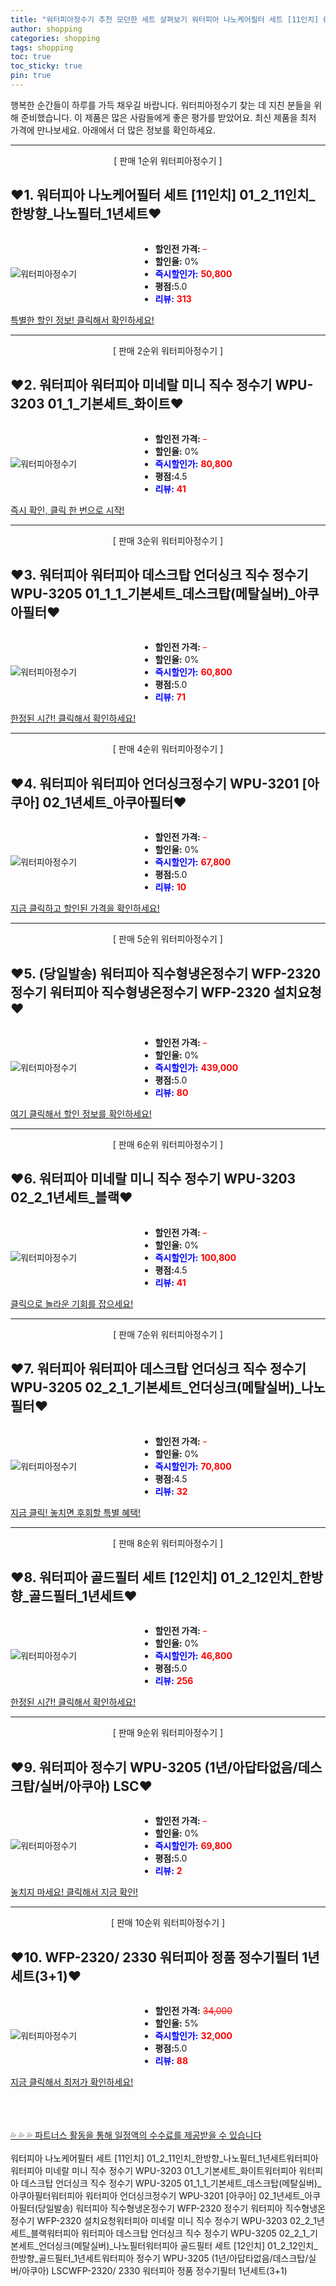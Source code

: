 ```yaml
---
title: "워터피아정수기 추천 모던한 세트 살펴보기 워터피아 나노케어필터 세트 [11인치] 01_2_11인치_한방향_나노필터_1년세트"
author: shopping
categories: shopping
tags: shopping
toc: true
toc_sticky: true
pin: true
---
```

행복한 순간들이 하루를 가득 채우길 바랍니다. 워터피아정수기 찾는 데 지친 분들을 위해 준비했습니다. 이 제품은 많은 사람들에게 좋은 평가를 받았어요. 최신 제품을 최저 가격에 만나보세요. 아래에서 더 많은 정보를 확인하세요.

---
<p class="toplist" style="margin: 0 auto; display: block; width: fit-content;">[ 판매 1순위 워터피아정수기 ]</p>

<h2><strong>❤️1. 워터피아 나노케어필터 세트 [11인치] 01_2_11인치_한방향_나노필터_1년세트❤️</strong></h2>

<div style="display: flex; align-items: center;">
    <div style="flex: 0.4;">
        <img src="https://thumbnail10.coupangcdn.com/thumbnails/remote/230x230ex/image/vendor_inventory/99a5/4508d07be15bb103b56286eae5f9e40aeb3a3564ead595c34a6a4da365e2.jpg" alt="워터피아정수기" style="max-width: 100%;">
    </div>
    <div style="flex: 0.6; margin-left: 10px;">
        <ul>
            <li><strong>할인전 가격:</strong> <del style="color: red;">-</del></li>
            <li><strong>할인율:</strong> 0%</li>
            <li><span style='color:blue'><strong>즉시할인가:</strong></span> <span style='color:red'><strong>50,800</strong></span></li>
            <li><strong>평점:</strong>5.0</li>
            <li><span style='color:blue'><strong>리뷰:</strong></span> <span style='color:red'><strong>313</strong></span></li>
        </ul>
    </div>
</div>
<div class="center">
    <a href="https://selin100587001.github.io?lptag=AF9450613&subid=githubio&pageKey=7765095550&traceid=V0-153&itemId=20949263413&vendorItemId=5590660651" class="myButton">
        특별한 할인 정보! 클릭해서 확인하세요!
    </a>
</div>


---
<p class="toplist" style="margin: 0 auto; display: block; width: fit-content;">[ 판매 2순위 워터피아정수기 ]</p>

<h2><strong>❤️2. 워터피아 워터피아 미네랄 미니 직수 정수기 WPU-3203 01_1_기본세트_화이트❤️</strong></h2>

<div style="display: flex; align-items: center;">
    <div style="flex: 0.4;">
        <img src="https://thumbnail6.coupangcdn.com/thumbnails/remote/230x230ex/image/vendor_inventory/64c3/45152da56a3af3942bbacd6e4863f6e8d195c3ba4049cd83151e1c129e97.jpg" alt="워터피아정수기" style="max-width: 100%;">
    </div>
    <div style="flex: 0.6; margin-left: 10px;">
        <ul>
            <li><strong>할인전 가격:</strong> <del style="color: red;">-</del></li>
            <li><strong>할인율:</strong> 0%</li>
            <li><span style='color:blue'><strong>즉시할인가:</strong></span> <span style='color:red'><strong>80,800</strong></span></li>
            <li><strong>평점:</strong>4.5</li>
            <li><span style='color:blue'><strong>리뷰:</strong></span> <span style='color:red'><strong>41</strong></span></li>
        </ul>
    </div>
</div>
<div class="center">
    <a href="https://selin100587001.github.io?lptag=AF9450613&subid=githubio&pageKey=7281459730&traceid=V0-153&itemId=18591388470&vendorItemId=3920069896" class="myButton">
        즉시 확인, 클릭 한 번으로 시작!
    </a>
</div>


---
<p class="toplist" style="margin: 0 auto; display: block; width: fit-content;">[ 판매 3순위 워터피아정수기 ]</p>

<h2><strong>❤️3. 워터피아 워터피아 데스크탑 언더싱크 직수 정수기 WPU-3205 01_1_1_기본세트_데스크탑(메탈실버)_아쿠아필터❤️</strong></h2>

<div style="display: flex; align-items: center;">
    <div style="flex: 0.4;">
        <img src="https://thumbnail6.coupangcdn.com/thumbnails/remote/230x230ex/image/vendor_inventory/e72e/4b8d96058e1dc7b7aec5e0a59a943775ee9bf03b1bf65ee7d5d38c2d8c23.jpg" alt="워터피아정수기" style="max-width: 100%;">
    </div>
    <div style="flex: 0.6; margin-left: 10px;">
        <ul>
            <li><strong>할인전 가격:</strong> <del style="color: red;">-</del></li>
            <li><strong>할인율:</strong> 0%</li>
            <li><span style='color:blue'><strong>즉시할인가:</strong></span> <span style='color:red'><strong>60,800</strong></span></li>
            <li><strong>평점:</strong>5.0</li>
            <li><span style='color:blue'><strong>리뷰:</strong></span> <span style='color:red'><strong>71</strong></span></li>
        </ul>
    </div>
</div>
<div class="center">
    <a href="https://selin100587001.github.io?lptag=AF9450613&subid=githubio&pageKey=8094802510&traceid=V0-153&itemId=22878633279&vendorItemId=70401131214" class="myButton">
        한정된 시간! 클릭해서 확인하세요!
    </a>
</div>


---
<p class="toplist" style="margin: 0 auto; display: block; width: fit-content;">[ 판매 4순위 워터피아정수기 ]</p>

<h2><strong>❤️4. 워터피아 워터피아 언더싱크정수기 WPU-3201 [아쿠아] 02_1년세트_아쿠아필터❤️</strong></h2>

<div style="display: flex; align-items: center;">
    <div style="flex: 0.4;">
        <img src="https://thumbnail10.coupangcdn.com/thumbnails/remote/230x230ex/image/vendor_inventory/a293/1aee9c2c9b6c1fafd59f1f494d3aa623c060c361a356accdbc1b56a328af.jpg" alt="워터피아정수기" style="max-width: 100%;">
    </div>
    <div style="flex: 0.6; margin-left: 10px;">
        <ul>
            <li><strong>할인전 가격:</strong> <del style="color: red;">-</del></li>
            <li><strong>할인율:</strong> 0%</li>
            <li><span style='color:blue'><strong>즉시할인가:</strong></span> <span style='color:red'><strong>67,800</strong></span></li>
            <li><strong>평점:</strong>5.0</li>
            <li><span style='color:blue'><strong>리뷰:</strong></span> <span style='color:red'><strong>10</strong></span></li>
        </ul>
    </div>
</div>
<div class="center">
    <a href="https://selin100587001.github.io?lptag=AF9450613&subid=githubio&pageKey=5496895986&traceid=V0-153&itemId=8527465697&vendorItemId=75872541128" class="myButton">
        지금 클릭하고 할인된 가격을 확인하세요!
    </a>
</div>


---
<p class="toplist" style="margin: 0 auto; display: block; width: fit-content;">[ 판매 5순위 워터피아정수기 ]</p>

<h2><strong>❤️5. (당일발송) 워터피아 직수형냉온정수기 WFP-2320 정수기 워터피아 직수형냉온정수기 WFP-2320 설치요청❤️</strong></h2>

<div style="display: flex; align-items: center;">
    <div style="flex: 0.4;">
        <img src="https://thumbnail6.coupangcdn.com/thumbnails/remote/230x230ex/image/vendor_inventory/b35c/30977f05d0e9bd35130ca9400963619f231d56a59f575721dc35ebe94b77.jpg" alt="워터피아정수기" style="max-width: 100%;">
    </div>
    <div style="flex: 0.6; margin-left: 10px;">
        <ul>
            <li><strong>할인전 가격:</strong> <del style="color: red;">-</del></li>
            <li><strong>할인율:</strong> 0%</li>
            <li><span style='color:blue'><strong>즉시할인가:</strong></span> <span style='color:red'><strong>439,000</strong></span></li>
            <li><strong>평점:</strong>5.0</li>
            <li><span style='color:blue'><strong>리뷰:</strong></span> <span style='color:red'><strong>80</strong></span></li>
        </ul>
    </div>
</div>
<div class="center">
    <a href="https://selin100587001.github.io?lptag=AF9450613&subid=githubio&pageKey=1266733901&traceid=V0-153&itemId=2269742554&vendorItemId=83184857796" class="myButton">
        여기 클릭해서 할인 정보를 확인하세요!
    </a>
</div>


---
<p class="toplist" style="margin: 0 auto; display: block; width: fit-content;">[ 판매 6순위 워터피아정수기 ]</p>

<h2><strong>❤️6. 워터피아 미네랄 미니 직수 정수기 WPU-3203 02_2_1년세트_블랙❤️</strong></h2>

<div style="display: flex; align-items: center;">
    <div style="flex: 0.4;">
        <img src="https://thumbnail7.coupangcdn.com/thumbnails/remote/230x230ex/image/vendor_inventory/562b/dfe636b2f2924afddc64ec44905ec95974c31785f03852cc2322a2d86a25.jpg" alt="워터피아정수기" style="max-width: 100%;">
    </div>
    <div style="flex: 0.6; margin-left: 10px;">
        <ul>
            <li><strong>할인전 가격:</strong> <del style="color: red;">-</del></li>
            <li><strong>할인율:</strong> 0%</li>
            <li><span style='color:blue'><strong>즉시할인가:</strong></span> <span style='color:red'><strong>100,800</strong></span></li>
            <li><strong>평점:</strong>4.5</li>
            <li><span style='color:blue'><strong>리뷰:</strong></span> <span style='color:red'><strong>41</strong></span></li>
        </ul>
    </div>
</div>
<div class="center">
    <a href="https://selin100587001.github.io?lptag=AF9450613&subid=githubio&pageKey=7281459730&traceid=V0-153&itemId=18656825503&vendorItemId=75814758608" class="myButton">
        클릭으로 놀라운 기회를 잡으세요!
    </a>
</div>


---
<p class="toplist" style="margin: 0 auto; display: block; width: fit-content;">[ 판매 7순위 워터피아정수기 ]</p>

<h2><strong>❤️7. 워터피아 워터피아 데스크탑 언더싱크 직수 정수기 WPU-3205 02_2_1_기본세트_언더싱크(메탈실버)_나노필터❤️</strong></h2>

<div style="display: flex; align-items: center;">
    <div style="flex: 0.4;">
        <img src="https://thumbnail7.coupangcdn.com/thumbnails/remote/230x230ex/image/vendor_inventory/0019/bf45324c3add1a484c064f7ccd276b6b524e49b045367d0fcc10c0fd42c9.jpg" alt="워터피아정수기" style="max-width: 100%;">
    </div>
    <div style="flex: 0.6; margin-left: 10px;">
        <ul>
            <li><strong>할인전 가격:</strong> <del style="color: red;">-</del></li>
            <li><strong>할인율:</strong> 0%</li>
            <li><span style='color:blue'><strong>즉시할인가:</strong></span> <span style='color:red'><strong>70,800</strong></span></li>
            <li><strong>평점:</strong>4.5</li>
            <li><span style='color:blue'><strong>리뷰:</strong></span> <span style='color:red'><strong>32</strong></span></li>
        </ul>
    </div>
</div>
<div class="center">
    <a href="https://selin100587001.github.io?lptag=AF9450613&subid=githubio&pageKey=7281456500&traceid=V0-153&itemId=18656916802&vendorItemId=70401131240" class="myButton">
        지금 클릭! 놓치면 후회할 특별 혜택!
    </a>
</div>


---
<p class="toplist" style="margin: 0 auto; display: block; width: fit-content;">[ 판매 8순위 워터피아정수기 ]</p>

<h2><strong>❤️8. 워터피아 골드필터 세트 [12인치] 01_2_12인치_한방향_골드필터_1년세트❤️</strong></h2>

<div style="display: flex; align-items: center;">
    <div style="flex: 0.4;">
        <img src="https://thumbnail7.coupangcdn.com/thumbnails/remote/230x230ex/image/vendor_inventory/f1f4/efe5134e62c364c78647366dbd679acc9e4e67d2759265a779c2586c3340.jpg" alt="워터피아정수기" style="max-width: 100%;">
    </div>
    <div style="flex: 0.6; margin-left: 10px;">
        <ul>
            <li><strong>할인전 가격:</strong> <del style="color: red;">-</del></li>
            <li><strong>할인율:</strong> 0%</li>
            <li><span style='color:blue'><strong>즉시할인가:</strong></span> <span style='color:red'><strong>46,800</strong></span></li>
            <li><strong>평점:</strong>5.0</li>
            <li><span style='color:blue'><strong>리뷰:</strong></span> <span style='color:red'><strong>256</strong></span></li>
        </ul>
    </div>
</div>
<div class="center">
    <a href="https://selin100587001.github.io?lptag=AF9450613&subid=githubio&pageKey=5510809942&traceid=V0-153&itemId=8589171097&vendorItemId=5586154666" class="myButton">
        한정된 시간! 클릭해서 확인하세요!
    </a>
</div>


---
<p class="toplist" style="margin: 0 auto; display: block; width: fit-content;">[ 판매 9순위 워터피아정수기 ]</p>

<h2><strong>❤️9. 워터피아 정수기 WPU-3205 (1년/아답타없음/데스크탑/실버/아쿠아) LSC❤️</strong></h2>

<div style="display: flex; align-items: center;">
    <div style="flex: 0.4;">
        <img src="https://thumbnail7.coupangcdn.com/thumbnails/remote/230x230ex/image/vendor_inventory/2a52/d495924ed057266da5b8289cf3a26429ac2b4c025c0e0d4a94e01fcde908.jpg" alt="워터피아정수기" style="max-width: 100%;">
    </div>
    <div style="flex: 0.6; margin-left: 10px;">
        <ul>
            <li><strong>할인전 가격:</strong> <del style="color: red;">-</del></li>
            <li><strong>할인율:</strong> 0%</li>
            <li><span style='color:blue'><strong>즉시할인가:</strong></span> <span style='color:red'><strong>69,800</strong></span></li>
            <li><strong>평점:</strong>5.0</li>
            <li><span style='color:blue'><strong>리뷰:</strong></span> <span style='color:red'><strong>2</strong></span></li>
        </ul>
    </div>
</div>
<div class="center">
    <a href="https://selin100587001.github.io?lptag=AF9450613&subid=githubio&pageKey=7219254323&traceid=V0-153&itemId=18290206476&vendorItemId=85435949365" class="myButton">
        놓치지 마세요! 클릭해서 지금 확인!
    </a>
</div>


---
<p class="toplist" style="margin: 0 auto; display: block; width: fit-content;">[ 판매 10순위 워터피아정수기 ]</p>

<h2><strong>❤️10. WFP-2320/ 2330 워터피아 정품 정수기필터 1년세트(3+1)❤️</strong></h2>

<div style="display: flex; align-items: center;">
    <div style="flex: 0.4;">
        <img src="https://thumbnail7.coupangcdn.com/thumbnails/remote/230x230ex/image/vendor_inventory/57ea/8c7630c145e5e4b3f2ad6b4ef12d3d3b23636e482b407932849137d64152.jpg" alt="워터피아정수기" style="max-width: 100%;">
    </div>
    <div style="flex: 0.6; margin-left: 10px;">
        <ul>
            <li><strong>할인전 가격:</strong> <del style="color: red;">34,000</del></li>
            <li><strong>할인율:</strong> 5%</li>
            <li><span style='color:blue'><strong>즉시할인가:</strong></span> <span style='color:red'><strong>32,000</strong></span></li>
            <li><strong>평점:</strong>5.0</li>
            <li><span style='color:blue'><strong>리뷰:</strong></span> <span style='color:red'><strong>88</strong></span></li>
        </ul>
    </div>
</div>
<div class="center">
    <a href="https://selin100587001.github.io?lptag=AF9450613&subid=githubio&pageKey=5776061281&traceid=V0-153&itemId=9829051038&vendorItemId=77112543415" class="myButton">
        지금 클릭해서 최저가 확인하세요!
    </a>
</div>

<br><br><br>[💦 💦 💦 파트너스 활동을 통해 일정액의 수수료를 제공받을 수 있습니다](https://link.coupang.com/a/bcpT2c)<br><br>워터피아 나노케어필터 세트 [11인치] 01_2_11인치_한방향_나노필터_1년세트워터피아 워터피아 미네랄 미니 직수 정수기 WPU-3203 01_1_기본세트_화이트워터피아 워터피아 데스크탑 언더싱크 직수 정수기 WPU-3205 01_1_1_기본세트_데스크탑(메탈실버)_아쿠아필터워터피아 워터피아 언더싱크정수기 WPU-3201 [아쿠아] 02_1년세트_아쿠아필터(당일발송) 워터피아 직수형냉온정수기 WFP-2320 정수기 워터피아 직수형냉온정수기 WFP-2320 설치요청워터피아 미네랄 미니 직수 정수기 WPU-3203 02_2_1년세트_블랙워터피아 워터피아 데스크탑 언더싱크 직수 정수기 WPU-3205 02_2_1_기본세트_언더싱크(메탈실버)_나노필터워터피아 골드필터 세트 [12인치] 01_2_12인치_한방향_골드필터_1년세트워터피아 정수기 WPU-3205 (1년/아답타없음/데스크탑/실버/아쿠아) LSCWFP-2320/ 2330 워터피아 정품 정수기필터 1년세트(3+1)